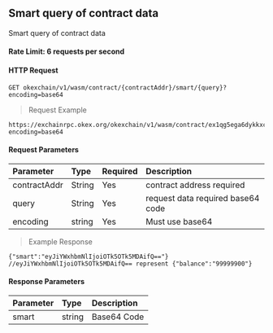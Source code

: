 ## Smart query of contract data

Smart query of contract data

#### Rate Limit: 6 requests per second

#### HTTP Request

`GET okexchain/v1/wasm/contract/{contractAddr}/smart/{query}?encoding=base64`

> Request Example

```wiki
https://exchainrpc.okex.org/okexchain/v1/wasm/contract/ex1qg5ega6dykkxc307y25pecuufrjkxkaggkkxh7nad0vhyhtuhw3s4zjvwg/smart/eyJiYWxhbmNlIjp7ImFkZHJlc3MiOiJleDFoMGo4eDB2OWhzNGVxNnBwZ2FtZW1meXU0dnV2cDJzbDBxOXAzdiJ9fQ==?encoding=base64
```

#### Request Parameters

| **Parameter** | **Type** | **Required** | **Description**                                                                                                                                                                                                     |
| :------------ | :------- | :----------- | :------------------------------------------------------------------------------------------------------------------------------------------------------------------------------------------------------------------ |
| contractAddr      | String   | Yes           |  contract address required|
| query      | String   | Yes           | request data required base64 code |
| encoding | string | Yes | Must use base64| 

> Example Response

```shell
{"smart":"eyJiYWxhbmNlIjoiOTk5OTk5MDAifQ=="} 
//eyJiYWxhbmNlIjoiOTk5OTk5MDAifQ== represent {"balance":"99999900"}
```

#### Response Parameters

| **Parameter** | **Type** | **Description**                                                                                                                                                                                                                                                      |
| :----------------- | :------- | :------------------------------------------------------------------------------------------------------------------------------------------------------------------------------------------------------------------------------------------------------------------- |
|  smart             | string    | Base64 Code				|
